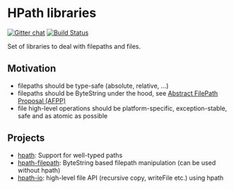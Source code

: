 # HPath libraries

[![Gitter chat](https://badges.gitter.im/Join%20Chat.svg)](https://gitter.im/hasufell/hpath?utm_source=badge&utm_medium=badge&utm_campaign=pr-badge&utm_content=badge) [![Build Status](https://api.travis-ci.org/hasufell/hpath.png?branch=master)](http://travis-ci.org/hasufell/hpath)

Set of libraries to deal with filepaths and files.

## Motivation

* filepaths should be type-safe (absolute, relative, ...)
* filepaths should be ByteString under the hood, see [Abstract FilePath Proposal (AFPP)](https://gitlab.haskell.org/ghc/ghc/wikis/proposal/abstract-file-path)
* file high-level operations should be platform-specific, exception-stable, safe and as atomic as possible

## Projects

* [hpath](./hpath): Support for well-typed paths
* [hpath-filepath](./hpath-filepath): ByteString based filepath manipulation (can be used without hpath)
* [hpath-io](./hpath-io): high-level file API (recursive copy, writeFile etc.) using hpath
